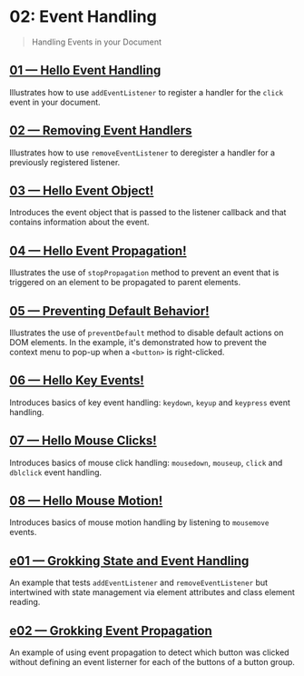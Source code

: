 # 02: Event Handling
> Handling Events in your Document

## [01 &mdash; Hello Event Handling](./01-hello-event-handling/)
Illustrates how to use `addEventListener` to register a handler for the `click` event in your document.

## [02 &mdash; Removing Event Handlers](./02-removing-event-handlers/)
Illustrates how to use `removeEventListener` to deregister a handler for a previously registered listener.

## [03 &mdash; Hello Event Object!](./03-hello-event-object/)
Introduces the event object that is passed to the listener callback and that contains information about the event.

## [04 &mdash; Hello Event Propagation!](./04-hello-event-propagation/)
Illustrates the use of `stopPropagation` method to prevent an event that is triggered on an element to be propagated to parent elements.

## [05 &mdash; Preventing Default Behavior!](./05-preventing-default-behavior/)
Illustrates the use of `preventDefault` method to disable default actions on DOM elements. In the example, it's demonstrated how to prevent the context menu to pop-up when a `<button>` is right-clicked.

## [06 &mdash; Hello Key Events!](./06-hello-key-events/)
Introduces basics of key event handling: `keydown`, `keyup` and `keypress` event handling.

## [07 &mdash; Hello Mouse Clicks!](./07-hello-mouse-clicks/)
Introduces basics of mouse click handling: `mousedown`, `mouseup`, `click` and `dblclick` event handling.

## [08 &mdash; Hello Mouse Motion!](./07-hello-mouse-motion/)
Introduces basics of mouse motion handling by listening to `mousemove` events.

## [e01 &mdash; Grokking State and Event Handling](./e01-grokking-document-state-and-event-handling/)
An example that tests `addEventListener` and `removeEventListener` but intertwined with state management via element attributes and class element reading.

## [e02 &mdash; Grokking Event Propagation](./e02-grokking-event-propagation/)
An example of using event propagation to detect which button was clicked without defining an event listerner for each of the buttons of a button group.